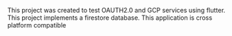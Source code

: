This project was created to test OAUTH2.0 and GCP services using flutter. This project implements a firestore database. This application is cross platform compatible
